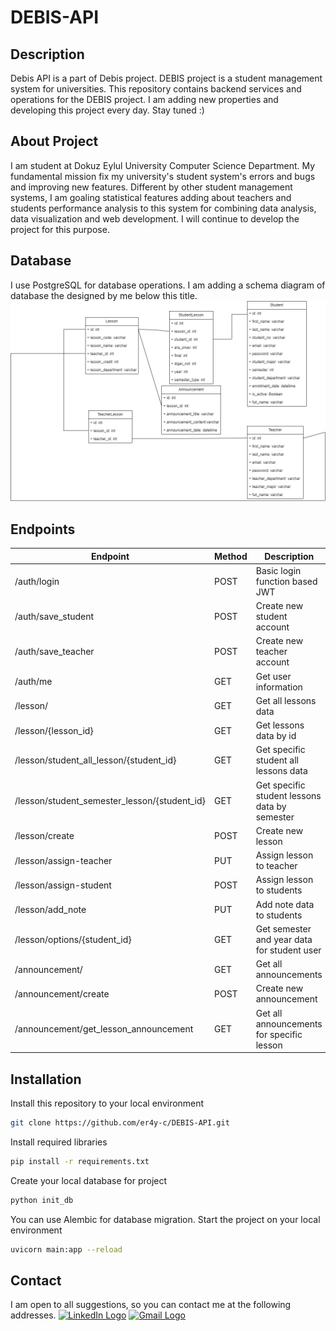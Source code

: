 # DEBIS-API
## Description
Debis API is a part of Debis project. DEBIS project is a student management system for universities. This repository contains backend services and operations for the DEBIS project. I am adding new properties and developing this project every day. Stay tuned :)
## About Project
I am student at Dokuz Eylul University Computer Science Department. My fundamental mission fix my university's student system's errors and bugs and improving new features. Different by other student management systems, I am goaling statistical features adding about teachers and students performance analysis to this system for combining data analysis, data visualization and web development. I will continue to develop the project for this purpose.
## Database
I use PostgreSQL for database operations. I am adding a schema diagram of database the designed by me below this title.
![Database Diagram](images/Database.png)
## Endpoints
| Endpoint | Method | Description |
| -------- | -------- | -------- |
| /auth/login | POST | Basic login function based JWT  |
| /auth/save_student | POST | Create new student account  |
| /auth/save_teacher | POST | Create new teacher account  |
| /auth/me | GET  | Get user information |
| /lesson/ | GET | Get all lessons data |
| /lesson/{lesson_id} | GET | Get lessons data by id |
| /lesson/student_all_lesson/{student_id} | GET | Get specific student all lessons data |
| /lesson/student_semester_lesson/{student_id} | GET | Get specific student lessons data by semester |
| /lesson/create | POST | Create new lesson |
| /lesson/assign-teacher | PUT | Assign lesson to teacher |
| /lesson/assign-student | POST | Assign lesson to students |
| /lesson/add_note | PUT | Add note data to students |
| /lesson/options/{student_id}  | GET | Get semester and year data for student user |
| /announcement/ | GET | Get all announcements |
| /announcement/create | POST | Create new announcement |
| /announcement/get_lesson_announcement | GET  | Get all announcements for specific lesson |
## Installation

Install this repository to your local environment
```bash
git clone https://github.com/er4y-c/DEBIS-API.git
```

Install required libraries
```bash
pip install -r requirements.txt
```

Create your local database for project
```bash
python init_db
```

You can use Alembic for database migration.
Start the project on your local environment

```bash
uvicorn main:app --reload
```

## Contact
I am open to all suggestions, so you can contact me at the following addresses.
[![LinkedIn Logo](https://i.stack.imgur.com/gVE0j.png)](https://www.linkedin.com/in/eray-aynaci/)
[![Gmail Logo](https://i.imgur.com/LfXxQHq.jpeg)](mailto:erayaynaci1@gmail.com)
